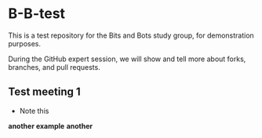# B-B-test
This is a test repository for the Bits and Bots study group, for demonstration purposes.

During the GitHub expert session, we will show and tell more about forks, branches, and pull requests.

## Test meeting 1
* Note this

**another example**
__another__
